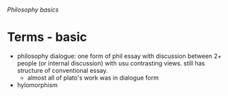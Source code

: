 ###### Philosophy basics

# Terms - basic
- philosophy dialogue: one form of phil essay with discussion between 2+ people (or internal discussion) with usu contrasting views. still has structure of conventional essay. 
    + almost all of plato's work was in dialogue form
- hylomorphism
